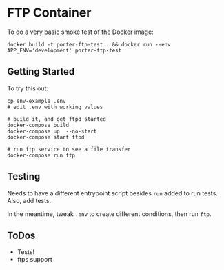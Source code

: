 # FTP Container

To do a very basic smoke test of the Docker image:

```shell
docker build -t porter-ftp-test . && docker run --env APP_ENV='development' porter-ftp-test
```

## Getting Started
To try this out:
```
cp env-example .env
# edit .env with working values

# build it, and get ftpd started
docker-compose build
docker-compose up  --no-start
docker-compose start ftpd

# run ftp service to see a file transfer
docker-compose run ftp
```

## Testing
Needs to have a different entrypoint script besides `run` added to run tests.
Also, add tests.

In the meantime, tweak `.env` to create different conditions, then run `ftp`.

## ToDos
* Tests!
* ftps support
